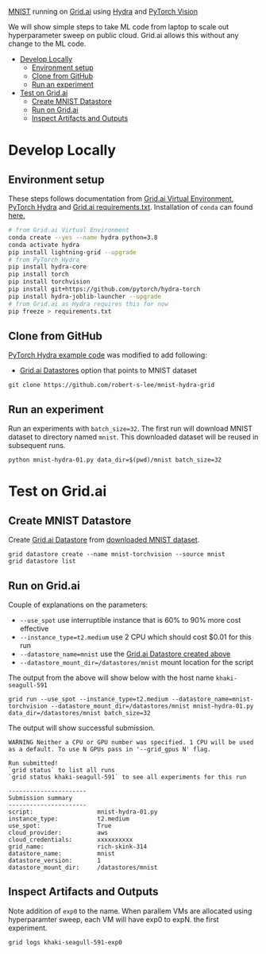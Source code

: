 [MNIST](http://yann.lecun.com/exdb/mnist/) running on [Grid.ai](https://www.grid.ai/) using      [Hydra](https://hydra.cc) and 
[PyTorch Vision](https://pytorch.org/vision/stable/index.html) 

We will show simple steps to take ML code from laptop to scale out hyperparameter sweep on public cloud.  Grid.ai allows this without any change to the ML code.  

- [Develop Locally](#develop-locally)
  - [Environment setup](#environment-setup)
  - [Clone from GitHub](#clone-from-github)
  - [Run an experiment](#run-an-experiment)
- [Test on Grid.ai](#test-on-gridai)
  - [Create MNIST Datastore](#create-mnist-datastore)
  - [Run on Grid.ai](#run-on-gridai)
  - [Inspect Artifacts and Outputs](#inspect-artifacts-and-outputs)

# Develop Locally

## Environment setup

These steps follows documentation from 
[Grid.ai Virtual Environment](https://docs.grid.ai/products/global-cli-configs/virtual-environments), 
[PyTorch Hydra](https://github.com/pytorch/hydra-torch) and 
[Grid.ai requirements.txt](https://docs.grid.ai/products/run-run-and-sweep-github-files/script-dependencies#handling-requirements).  Installation of `conda` can found [here.](https://docs.conda.io/en/latest/miniconda.html)
 
``` bash
# from Grid.ai Virtual Environment
conda create --yes --name hydra python=3.8
conda activate hydra
pip install lightning-grid --upgrade
# from PyTorch Hydra
pip install hydra-core
pip install torch
pip install torchvision
pip install git+https://github.com/pytorch/hydra-torch
pip install hydra-joblib-launcher --upgrade
# from Grid.ai as Hydra requires this for now
pip freeze > requirements.txt
```

## Clone from GitHub
[PyTorch Hydra example code](https://github.com/pytorch/hydra-torch/blob/master/examples/mnist_00.md) was modified to add following:
- [Grid.ai Datastores](https://docs.grid.ai/products/add-data-to-grid-datastores) option that points to MNIST dataset
 
```
git clone https://github.com/robert-s-lee/mnist-hydra-grid
```
## Run an experiment
Run an experiments with `batch_size=32`.  The first run will download MNIST dataset to directory named `mnist`.  This downloaded dataset will be reused in subsequent runs. 
```
python mnist-hydra-01.py data_dir=$(pwd)/mnist batch_size=32
```

# Test on Grid.ai

## Create MNIST Datastore
Create [Grid.ai Datastore](https://docs.grid.ai/products/add-data-to-grid-datastores#datastores-scalable-datasets) from [downloaded MNIST dataset](#run-an-experiment).
```
grid datastore create --name mnist-torchvision --source mnist
grid datastore list
```

## Run on Grid.ai

Couple of explanations on the parameters:
- `--use_spot` use interruptible instance that is 60% to 90% more cost effective
- `--instance_type=t2.medium` use 2 CPU which should cost $0.01 for this run
- `--datastore_name=mnist` use the [Grid.ai Datastore created above](#create-mnist-datastore) 
- `--datastore_mount_dir=/datastores/mnist` mount location for the script

The output from the above will show below with the host name `khaki-seagull-591`
```
grid run --use_spot --instance_type=t2.medium --datastore_name=mnist-torchvision --datastore_mount_dir=/datastores/mnist mnist-hydra-01.py data_dir=/datastores/mnist batch_size=32
```

The output will show successful submission.
```
WARNING Neither a CPU or GPU number was specified. 1 CPU will be used as a default. To use N GPUs pass in '--grid_gpus N' flag.

Run submitted!
`grid status` to list all runs
`grid status khaki-seagull-591` to see all experiments for this run

----------------------
Submission summary
----------------------
script:                  mnist-hydra-01.py
instance_type:           t2.medium
use_spot:                True
cloud_provider:          aws
cloud_credentials:       xxxxxxxxxx
grid_name:               rich-skink-314
datastore_name:          mnist
datastore_version:       1
datastore_mount_dir:     /datastores/mnist
```
## Inspect Artifacts and Outputs

Note addition of `exp0` to the name. When parallem VMs are allocated using hyperparamter sweep, each VM will have exp0 to expN.  the first experiment.

```
grid logs khaki-seagull-591-exp0
```

